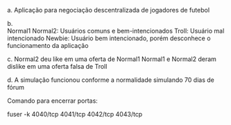 a. Aplicação para negociação descentralizada de jogadores de futebol

b.  
    Normal1 Normal2: Usuários comuns e bem-intencionados
    Troll: Usuário mal intencionado
    Newbie: Usuário bem intencionado, porém desconhece o funcionamento da aplicação

c. 
    Normal2 deu like em uma oferta de Normal1
    Normal1 e Normal2 deram dislike em uma oferta falsa de Troll

d. A simulação funcionou conforme a normalidade simulando 70 dias de fórum

Comando para encerrar portas:

fuser -k 4040/tcp 4041/tcp 4042/tcp 4043/tcp